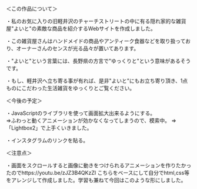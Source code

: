 ＜この作品について＞

・私のお気に入りの旧軽井沢のチャーチストリートの中に有る隠れ家的な雑貨屋"よいと"の素敵な商品を紹介するWebサイトを作成しました。
 
 ・この雑貨屋さんはハンドメイドの商品やアンティーク食器などを取り扱っており、オーナーさんのセンスが光る品々が置いてあります。
 
 ・"よいと"という言葉には、長野県の方言で"ゆっくりと"という意味があるそうです。
 
 ・もし、軽井沢へ立ち寄る事が有れば、是非"よいと"にもお立ち寄り頂き、1点ものにこだわった生活雑貨をゆっくりとご覧ください。


＜今後の予定＞

・JavaScriptのライブラリを使って画面拡大出来るようにする。<br>
⇒ふわっと動くアニメーションが効かなくなってしまうので、模索中。
⇒「Lightbox2」で上手くいきました。

・インスタグラムのリンクを貼る。<br>

＜注意点＞

・画面をスクロールすると画像に動きをつけられるアニメーションを作りたかったのでhttps://youtu.be/zJZ3B4QKzZI こちらをベースにして自分でhtml,css等をアレンジして作成しました。学習も兼ねて今回はこのような形にしました。
